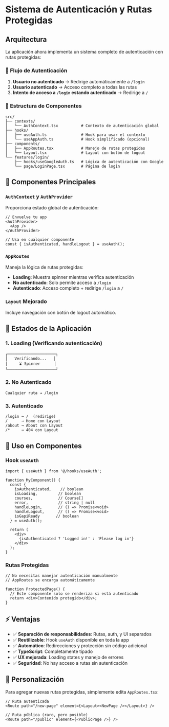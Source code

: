 # Sistema de Autenticación y Rutas Protegidas

## Arquitectura

La aplicación ahora implementa un sistema completo de autenticación con rutas protegidas:

### 🔐 Flujo de Autenticación

1. **Usuario no autenticado** → Redirige automáticamente a `/login`
2. **Usuario autenticado** → Acceso completo a todas las rutas
3. **Intento de acceso a `/login` estando autenticado** → Redirige a `/`

### 📁 Estructura de Componentes

```
src/
├── contexts/
│   └── AuthContext.tsx          # Contexto de autenticación global
├── hooks/
│   ├── useAuth.ts               # Hook para usar el contexto
│   └── useAppAuth.ts            # Hook simplificado (opcional)
├── components/
│   ├── AppRoutes.tsx            # Manejo de rutas protegidas
│   └── Layout.tsx               # Layout con botón de logout
└── features/login/
    ├── hooks/useGoogleAuth.ts   # Lógica de autenticación con Google
    └── page/LoginPage.tsx       # Página de login
```

## 🚀 Componentes Principales

### `AuthContext` y `AuthProvider`

Proporciona estado global de autenticación:

```tsx
// Envuelve tu app
<AuthProvider>
  <App />
</AuthProvider>

// Usa en cualquier componente
const { isAuthenticated, handleLogout } = useAuth();
```

### `AppRoutes`

Maneja la lógica de rutas protegidas:

- **Loading**: Muestra spinner mientras verifica autenticación
- **No autenticado**: Solo permite acceso a `/login`
- **Autenticado**: Acceso completo + redirige `/login` a `/`

### `Layout` Mejorado

Incluye navegación con botón de logout automático.

## 🔄 Estados de la Aplicación

### 1. **Loading** (Verificando autenticación)
```
┌─────────────────────┐
│   Verificando...   │
│     ⏳ Spinner      │
└─────────────────────┘
```

### 2. **No Autenticado**
```
Cualquier ruta → /login
```

### 3. **Autenticado**
```
/login → /  (redirige)
/      → Home con Layout
/about → About con Layout
/*     → 404 con Layout
```

## 📝 Uso en Componentes

### Hook `useAuth`

```tsx
import { useAuth } from '@/hooks/useAuth';

function MyComponent() {
  const {
    isAuthenticated,    // boolean
    isLoading,         // boolean  
    courses,           // Course[]
    error,             // string | null
    handleLogin,       // () => Promise<void>
    handleLogout,      // () => Promise<void>
    isGapiReady       // boolean
  } = useAuth();

  return (
    <div>
      {isAuthenticated ? 'Logged in!' : 'Please log in'}
    </div>
  );
}
```

### Rutas Protegidas

```tsx
// No necesitas manejar autenticación manualmente
// AppRoutes se encarga automáticamente

function ProtectedPage() {
  // Este componente solo se renderiza si está autenticado
  return <div>Contenido protegido</div>;
}
```

## ⚡ Ventajas

- ✅ **Separación de responsabilidades**: Rutas, auth, y UI separados
- ✅ **Reutilizable**: Hook `useAuth` disponible en toda la app
- ✅ **Automático**: Redirecciones y protección sin código adicional
- ✅ **TypeScript**: Completamente tipado
- ✅ **UX mejorada**: Loading states y manejo de errores
- ✅ **Seguridad**: No hay acceso a rutas sin autenticación

## 🔧 Personalización

Para agregar nuevas rutas protegidas, simplemente edita `AppRoutes.tsx`:

```tsx
// Ruta autenticada
<Route path="/new-page" element={<Layout><NewPage /></Layout>} />

// Ruta pública (raro, pero posible)
<Route path="/public" element={<PublicPage />} />
```